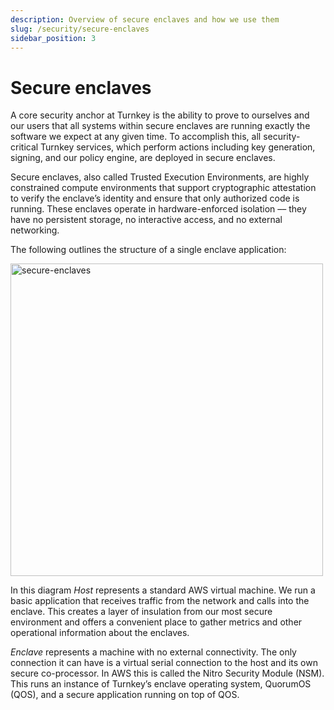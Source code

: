 ```yaml
---
description: Overview of secure enclaves and how we use them
slug: /security/secure-enclaves
sidebar_position: 3
---
```

# Secure enclaves

A core security anchor at Turnkey is the ability to prove to ourselves and our users that all systems within secure enclaves are running exactly the software we expect at any given time. To accomplish this, all security-critical Turnkey services, which perform actions including key generation, signing, and our policy engine, are deployed in secure enclaves. 

Secure enclaves, also called Trusted Execution Environments, are highly constrained compute environments that support cryptographic attestation to verify the enclave’s identity and ensure that only authorized code is running. These enclaves operate in hardware-enforced isolation –– they have no persistent storage, no interactive access, and no external networking. 

The following outlines the structure of a single enclave application:

<p style={{textAlign: 'center'}}>
  <img src="/img/diagrams/secure_enclaves.png" alt="secure-enclaves" width="500px" />
</p>

In this diagram _Host_ represents a standard AWS virtual machine. We run a basic application that receives traffic from the network and calls into the enclave. This creates a layer of insulation from our most secure environment and offers a convenient place to gather metrics and other operational information about the enclaves.

_Enclave_ represents a machine with no external connectivity. The only connection it can have is a virtual serial connection to the host and its own secure co-processor. In AWS this is called the Nitro Security Module (NSM). This runs an instance of Turnkey’s enclave operating system, QuorumOS (QOS), and a secure application running on top of QOS.